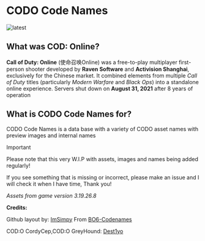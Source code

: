 # CODO Code Names

![latest](https://github.com/user-attachments/assets/ae25943d-c5b0-432a-b188-f2618d5f1561)

## What was COD: Online?
**Call of Duty: Online** (使命召唤Online) was a free-to-play multiplayer first-person shooter developed by **Raven Software** and **Activision Shanghai**, exclusively for the Chinese market. It combined elements from multiple *Call of Duty* titles (particularly *Modern Warfare* and *Black Ops*) into a standalone online experience. Servers shut down on **August 31, 2021** after 8 years of operation

## What is CODO Code Names for?
CODO Code Names is a data base with a variety of CODO asset names with preview images and internal names

> [!IMPORTANT]
> Please note that this very W.I.P with assets, images and names being added regularly!
>
> If you see something that is missing or incorrect, please make an issue and I will check it when I have time, Thank you!
>
> *Assets from game version 3.19.26.8*

**Credits:**

Github layout by: [ImSimpy](https://github.com/ImSimpy) From [BO6-Codenames](https://github.com/ImSimpy/BO6-Codenames)

COD:O CordyCep,COD:O GreyHound: [Dest1yo](https://github.com/dest1yo)
